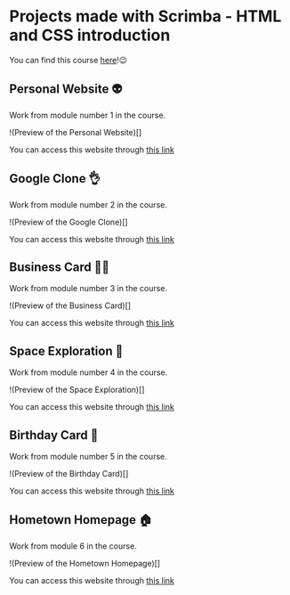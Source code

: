 # Projects made with Scrimba - HTML and CSS introduction

You can find this course [here](https://scrimba.com/learn/htmlandcss)!😉

## Personal Website 👽
Work from module number 1 in the course.


!(Preview of the Personal Website)[]

You can access this website through [this link](https://inquisitive-tartufo-cc4606.netlify.app)

## Google Clone 👌
Work from module number 2 in the course.

!(Preview of the Google Clone)[]

You can access this website through [this link](https://snazzy-alfajores-dc043e.netlify.app/)

## Business Card 🙋‍♀️
Work from module number 3 in the course.

!(Preview of the Business Card)[]

You can access this website through [this link](https://cheery-pie-d2a0c5.netlify.app/)

## Space Exploration 🚀
Work from module number 4 in the course.

!(Preview of the Space Exploration)[]

You can access this website through [this link](https://idyllic-hotteok-936a7a.netlify.app/)

## Birthday Card 🎂
Work from module number 5 in the course.

!(Preview of the Birthday Card)[]

You can access this website through [this link](https://silver-gecko-771529.netlify.app/)

## Hometown Homepage 🏠
Work from module 6 in the course.

!(Preview of the Hometown Homepage)[]

You can access this website through [this link](https://scintillating-seahorse-37a7c6.netlify.app/)

